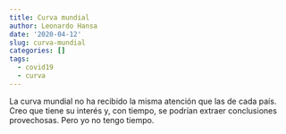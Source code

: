```yaml
---
title: Curva mundial
author: Leonardo Hansa
date: '2020-04-12'
slug: curva-mundial
categories: []
tags:
  - covid19
  - curva
---
```


La curva mundial no ha recibido la misma atención que las de cada país. Creo que tiene su interés y, con tiempo, se podrían extraer conclusiones provechosas. Pero yo no tengo tiempo.
